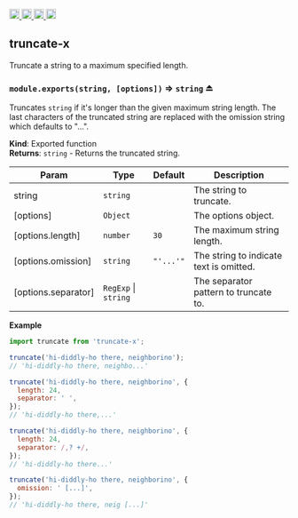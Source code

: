 <a href="https://travis-ci.org/Xotic750/truncate-x"
   title="Travis status">
<img
   src="https://travis-ci.org/Xotic750/truncate-x.svg?branch=master"
   alt="Travis status" height="18"/>
</a>
<a href="https://david-dm.org/Xotic750/truncate-x"
   title="Dependency status">
<img src="https://david-dm.org/Xotic750/truncate-x.svg"
   alt="Dependency status" height="18"/>
</a>
<a href="https://david-dm.org/Xotic750/truncate-x#info=devDependencies"
   title="devDependency status">
<img src="https://david-dm.org/Xotic750/truncate-x/dev-status.svg"
   alt="devDependency status" height="18"/>
</a>
<a href="https://badge.fury.io/js/truncate-x" title="npm version">
<img src="https://badge.fury.io/js/truncate-x.svg"
   alt="npm version" height="18"/>
</a>
<a name="module_truncate-x"></a>

## truncate-x

Truncate a string to a maximum specified length.

<a name="exp_module_truncate-x--module.exports"></a>

### `module.exports(string, [options])` ⇒ <code>string</code> ⏏

Truncates `string` if it's longer than the given maximum string length.
The last characters of the truncated string are replaced with the omission
string which defaults to "...".

**Kind**: Exported function  
**Returns**: <code>string</code> - Returns the truncated string.

| Param               | Type                                       | Default                                  | Description                             |
| ------------------- | ------------------------------------------ | ---------------------------------------- | --------------------------------------- |
| string              | <code>string</code>                        |                                          | The string to truncate.                 |
| [options]           | <code>Object</code>                        |                                          | The options object.                     |
| [options.length]    | <code>number</code>                        | <code>30</code>                          | The maximum string length.              |
| [options.omission]  | <code>string</code>                        | <code>&quot;&#x27;...&#x27;&quot;</code> | The string to indicate text is omitted. |
| [options.separator] | <code>RegExp</code> \| <code>string</code> |                                          | The separator pattern to truncate to.   |

**Example**

```js
import truncate from 'truncate-x';

truncate('hi-diddly-ho there, neighborino');
// 'hi-diddly-ho there, neighbo...'

truncate('hi-diddly-ho there, neighborino', {
  length: 24,
  separator: ' ',
});
// 'hi-diddly-ho there,...'

truncate('hi-diddly-ho there, neighborino', {
  length: 24,
  separator: /,? +/,
});
// 'hi-diddly-ho there...'

truncate('hi-diddly-ho there, neighborino', {
  omission: ' [...]',
});
// 'hi-diddly-ho there, neig [...]'
```
